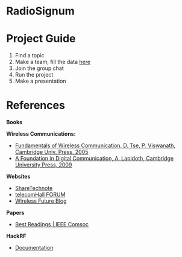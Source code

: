# RadioSignum

# Project Guide
1. Find a topic
2. Make a team, fill the data [here](https://docs.google.com/spreadsheets/d/1NVhpOrhG6aVMCJEGgakKXI2lQBb5dzSlfh5LbInXTc4/edit?usp=drive_link)
3. Join the group chat
4. Run the project
5. Make a presentation
















# References
**Books**

**Wireless Communications:**
* [Fundamentals of Wireless Communication, D. Tse, P. Viswanath, Cambridge Univ. Press, 2005](https://web.stanford.edu/~dntse/papers/book121004.pdf)
* [A Foundation in Digital Communication, A. Lapidoth, Cambridge University Press, 2009](https://www.afidc.ethz.ch/A_Foundation_in_Digital_Communication/Home.html)


**Websites**

* [ShareTechnote](https://www.sharetechnote.com/)
* [telecomHall FORUM](https://www.telecomhall.net/)
* [Wireless Future Blog](https://ma-mimo.ellintech.se/)

**Papers**

* [Best Readings | IEEE Comsoc](https://www.comsoc.org/publications/best-readings)


**HackRF**
* [Documentation](https://hackrf.readthedocs.io/en/latest/index.html#)

